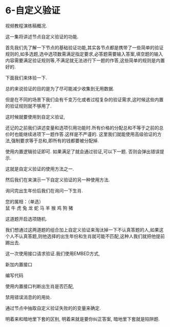 # 6-自定义验证

视频教程演练稿概况.

这一集将讲述节点自定义验证的功能.

首先我们先了解一下节点的基础验证功能,其实各节点都是携带了一些简单的验证规则的,如多选题,选中选项数需满足指定要求,必答题需要输入答案,填空题的输入内容需要满足验证规则等,不满足就无法进行下一题的作答,这些简单的规则是内置好的.

下面我们来体验一下.

总的来说验证的目的是为了尽可能减少收集到无用数据.

但是在不同的场景下我们会有千变万化或者过程复杂的验证需求,这时候这些内置的验证规则就不够用了.

这时候就要使用到自定义验证,

还记的之前我们讲述变量和选项引用功能时.所有价格的分配总和不等于之前的总价时也能继续进项下一题作答.这样是不严谨的.
这里我们就能使用高级验证的方法,强制要求等于总和,即所有的钱都要被分配掉.

使用内置逻辑验证即可.
如果满足了就会通过验证,可以下一题.
否则会弹出错误提示.


这就是自定义验证的使用方法之一.

然后我们在来演示一下自定义验证的另一种使用方法.

询问完出生年份后我们在询问一下生肖.

您的属相：（单选）  
鼠
牛
虎
兔
龙
蛇
马
羊
猴
鸡
狗
猪

这道题开启选项随机.

我们想通过这两道题的组合加上自定义验证来淘汰掉一下不认真答题的人,如果这个人不认真答题,则他选择的出生年份和生肖就可能不匹配,这种人我们就把他提前踢出去.

这一次使用接口请求验证.我们使用EMBED方式,

新加内置接口

编写代码

使用内置接口判断出生肖是否匹配,

禁用错误消息的的用处.

通过节点中抽取自定义验证失败的的变量来确定.

明着来和暗地里下套的区别,
明着来就是要你纠正答案,
暗地里下套就是陷阱题.